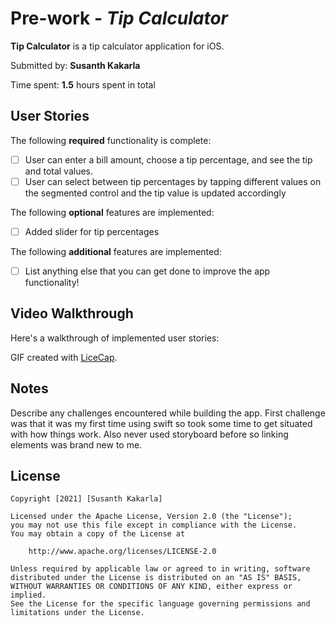 # Pre-work - *Tip Calculator*

**Tip Calculator** is a tip calculator application for iOS.

Submitted by: **Susanth Kakarla**

Time spent: **1.5** hours spent in total

## User Stories

The following **required** functionality is complete:

* [ ] User can enter a bill amount, choose a tip percentage, and see the tip and total values.
* [ ] User can select between tip percentages by tapping different values on the segmented control and the tip value is updated accordingly

The following **optional** features are implemented:

* [ ] Added slider for tip percentages

The following **additional** features are implemented:

- [ ] List anything else that you can get done to improve the app functionality!

## Video Walkthrough

Here's a walkthrough of implemented user stories:

<a src='https://i.imgur.com/MBYwvp9.gifv' title='Video Walkthrough' width='' alt='Video Walkthrough' />

GIF created with [LiceCap](http://www.cockos.com/licecap/).

## Notes

Describe any challenges encountered while building the app.
First challenge was that it was my first time using swift so took some time to get situated with how things work. Also never used storyboard before so linking elements was brand new to me. 
## License

    Copyright [2021] [Susanth Kakarla]

    Licensed under the Apache License, Version 2.0 (the "License");
    you may not use this file except in compliance with the License.
    You may obtain a copy of the License at

        http://www.apache.org/licenses/LICENSE-2.0

    Unless required by applicable law or agreed to in writing, software
    distributed under the License is distributed on an "AS IS" BASIS,
    WITHOUT WARRANTIES OR CONDITIONS OF ANY KIND, either express or implied.
    See the License for the specific language governing permissions and
    limitations under the License.
